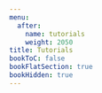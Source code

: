 ```yaml
---
menu:
  after:
    name: tutorials
    weight: 2050
title: Tutorials
bookToC: false
bookFlatSection: true
bookHidden: true
---
```

